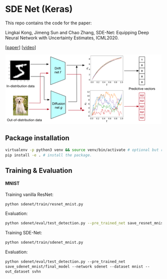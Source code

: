 # SDE Net (Keras)
This repo contains the code for the paper:

Lingkai Kong, Jimeng Sun and Chao Zhang, SDE-Net: Equipping Deep Neural Network with Uncertainty Estimates, ICML2020.

[[paper](https://arxiv.org/abs/2008.10546)] [[video](https://www.youtube.com/watch?v=RylZA4Ioc3M)]

![SDE-Net](figure/illustration.png)

## Package installation

```bash
virtualenv -p python3 venv && source venv/bin/activate # optional but recommended.
pip install -e . # install the package.
```

## Training & Evaluation

#### MNIST

Training vanilla ResNet:

```bash
python sdenet/train/resnet_mnist.py 
```

Evaluation:

```bash
python sdenet/eval/test_detection.py --pre_trained_net save_resnet_mnist/final_model.h5 --network resnet --dataset mnist --out_dataset svhn
```

Training SDE-Net:

```bash
python sdenet/train/sdenet_mnist.py 
```

Evaluation:

```
python sdenet/eval/test_detection.py --pre_trained_net save_sdenet_mnist/final_model --network sdenet --dataset mnist --out_dataset svhn
```
